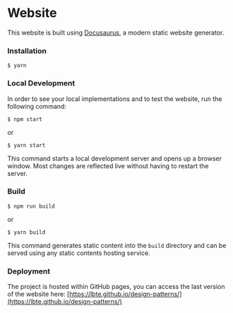 # Website

This website is built using [Docusaurus](https://docusaurus.io/), a modern static website generator.

### Installation

```
$ yarn
```

### Local Development

In order to see your local implementations and to test the website, run the following command:

```
$ npm start
```
or
```
$ yarn start
```

This command starts a local development server and opens up a browser window. Most changes are reflected live without having to restart the server.

### Build

```
$ npm run build
```
or
```
$ yarn build
```

This command generates static content into the `build` directory and can be served using any static contents hosting service.

### Deployment

The project is hosted within GitHub pages, you can access the last version of the website here: [https://lbte.github.io/design-patterns/](https://lbte.github.io/design-patterns/)
